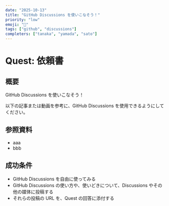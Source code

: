 ```yaml
---
date: "2025-10-13"
title: "GitHub Discussions を使いこなそう！"
priority: "low"
emoji: "💬"
tags: ["github", "discussions"]
completers: ["tanaka", "yamada", "sato"]
---
```


# Quest: 依頼書

## 概要

GitHub Discussions を使いこなそう！

以下の記事または動画を参考に、GitHub Discussions を使用できるようにしてください。

## 参照資料

- aaa
- bbb

## 成功条件

- GitHub Discussions を自由に使ってみる
- GitHub Discussions の使い方や、使いどきについて、Discussions やその他の媒体に投稿する
- それらの投稿の URL を、Quest の回答に添付する
